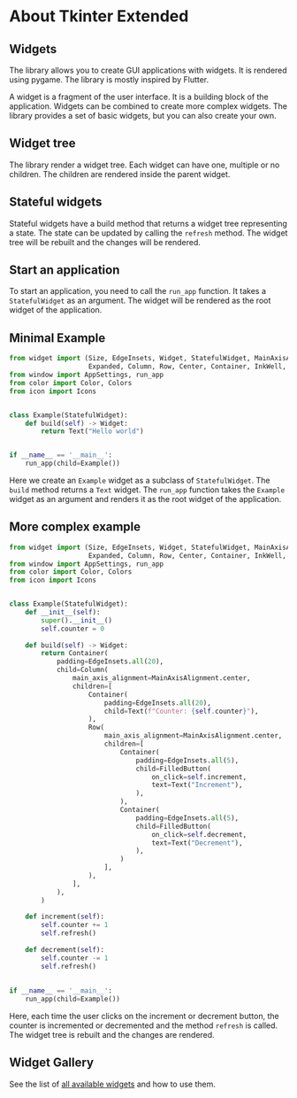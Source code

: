 # About Tkinter Extended

## Widgets

The library allows you to create GUI applications with widgets. It is rendered using pygame. The library is mostly inspired by Flutter.

A widget is a fragment of the user interface. It is a building block of the application. Widgets can be combined to create more complex widgets. The library provides a set of basic widgets, but you can also create your own.

## Widget tree

The library render a widget tree. Each widget can have one, multiple or no children. The children are rendered inside the parent widget.

## Stateful widgets

Stateful widgets have a build method that returns a widget tree representing a state. The state can be updated by calling the ```refresh``` method. The widget tree will be rebuilt and the changes will be rendered.

## Start an application

To start an application, you need to call the ```run_app``` function. It takes a `StatefulWidget` as an argument. The widget will be rendered as the root widget of the application.

## Minimal Example

```python
from widget import (Size, EdgeInsets, Widget, StatefulWidget, MainAxisAlignment, CrossAxisAlignment, Text, FileImage,
                    Expanded, Column, Row, Center, Container, InkWell, FilledButton, Icon, IconButton)
from window import AppSettings, run_app
from color import Color, Colors
from icon import Icons


class Example(StatefulWidget):
    def build(self) -> Widget:
        return Text("Hello world")


if __name__ == '__main__':
    run_app(child=Example())
```

Here we create an `Example` widget as a subclass of `StatefulWidget`. The `build` method returns a `Text` widget. The `run_app` function takes the `Example` widget as an argument and renders it as the root widget of the application.

## More complex example

```python
from widget import (Size, EdgeInsets, Widget, StatefulWidget, MainAxisAlignment, CrossAxisAlignment, Text, FileImage,
                    Expanded, Column, Row, Center, Container, InkWell, FilledButton, Icon, IconButton)
from window import AppSettings, run_app
from color import Color, Colors
from icon import Icons


class Example(StatefulWidget):
    def __init__(self):
        super().__init__()
        self.counter = 0
        
    def build(self) -> Widget:
        return Container(
            padding=EdgeInsets.all(20),
            child=Column(
                main_axis_alignment=MainAxisAlignment.center,
                children=[
                    Container(
                        padding=EdgeInsets.all(20),
                        child=Text(f"Counter: {self.counter}"),
                    ),
                    Row(
                        main_axis_alignment=MainAxisAlignment.center,
                        children=[
                            Container(
                                padding=EdgeInsets.all(5),
                                child=FilledButton(
                                    on_click=self.increment,
                                    text=Text("Increment"),
                                ),
                            ),
                            Container(
                                padding=EdgeInsets.all(5),
                                child=FilledButton(
                                    on_click=self.decrement,
                                    text=Text("Decrement"),
                                ),
                            )
                        ],
                    ),
                ],
            ),
        )
    
    def increment(self):
        self.counter += 1
        self.refresh()
        
    def decrement(self):
        self.counter -= 1
        self.refresh()
        
    
if __name__ == '__main__':
    run_app(child=Example())
```

Here, each time the user clicks on the increment or decrement button, the counter is incremented or decremented and the method `refresh` is called. The widget tree is rebuilt and the changes are rendered.

## Widget Gallery

See the list of [all available widgets](Widget-gallery.md) and how to use them.
